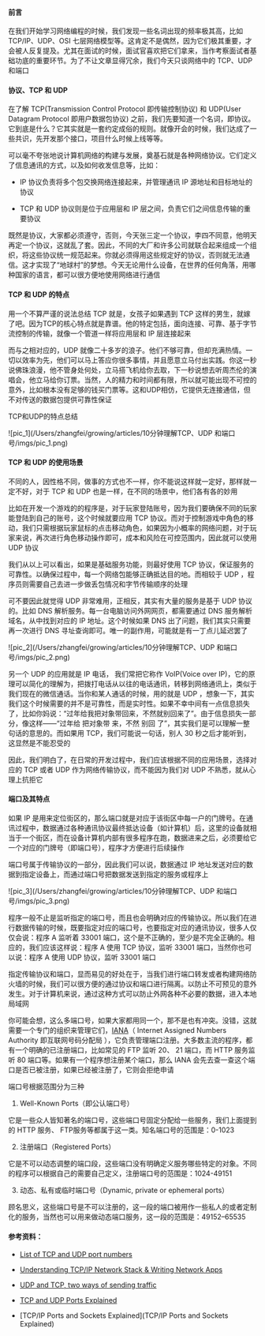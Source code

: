 



#### 前言



在我们开始学习网络编程的时候，我们发现一些名词出现的频率极其高，比如 TCP/IP、UDP、OSI 七层网络模型等。这肯定不是偶然，因为它们极其重要，才会被人反复提及。尤其在面试的时候，面试官喜欢把它们拿来，当作考察面试者基础功底的重要环节。为了不让文章显得冗余，我们今天只谈网络中的 TCP、UDP 和端口



#### 协议、TCP 和 UDP

在了解 TCP(Transmission Control Protocol 即传输控制协议) 和 UDP(User Datagram Protocol 即用户数据包协议) 之前，我们先要知道一个名词，即协议。它到底是什么？它其实就是一套约定成俗的规则。就像开会的时候，我们达成了一些共识，先开发那个接口，项目什么时候上线等等。



可以毫不夸张地说计算机网络的构建与发展，奠基石就是各种网络协议。它们定义了信息通讯的方式，以及如何收发信息等，比如：



- IP 协议负责将多个包交换网络连接起来，并管理通讯 IP 源地址和目标地址的协议

- TCP 和 UDP 协议则是位于应用层和 IP 层之间，负责它们之间信息传输的重要协议



既然是协议，大家都必须遵守，否则，今天张三定一个协议，李四不同意，他明天再定一个协议，这就乱了套。因此，不同的大厂和许多公司就联合起来组成一个组织，将这些协议统一规范起来。你就必须得用这些规定好的协议，否则就无法通信。这才实现了“地球村”的梦想。今天无论用什么设备，在世界的任何角落，用哪种国家的语言，都可以很方便地使用网络进行通信



#### TCP 和 UDP 的特点



用一个不算严谨的说法总结 TCP 就是，女孩子如果遇到 TCP 这样的男生，就嫁了吧。因为TCP的核心特点就是靠谱。他的特定包括，面向连接、可靠、基于字节流控制的传输，就像一个管道一样将应用层和 IP 层连接起来



而与之相对应的，UDP 就像二十多岁的浪子。他们不够可靠，但却充满热情。一切以效率为先，他们可以马上答应你很多事情，并且愿意立马付出实践。你这一秒说佛珠浪漫，他不管身处何处，立马搭飞机给你去取，下一秒说想去听周杰伦的演唱会，他立马给你订票。当然，人的精力和时间都有限，所以就可能出现不可控的意外，比如根本没有足够的钱买门票等。这和UDP相仿，它提供无连接通信，但不对传送的数据包提供可靠性保证



TCP和UDP的特点总结

![pic_1](/Users/zhangfei/growing/articles/10分钟理解TCP、UDP 和端口号/imgs/pic_1.png)



#### TCP 和 UDP 的使用场景



不同的人，因性格不同，做事的方式也不一样，你不能说这样就一定好，那样就一定不好，对于 TCP 和 UDP 也是一样，在不同的场景中，他们各有各的妙用



比如在开发一个游戏的的程序是，对于玩家登陆账号，因为我们要确保不同的玩家能登陆到自己的账号，这个时候就要应用 TCP 协议。而对于控制游戏中角色的移动，我们只需根据玩家鼠标的点击移动角色，如果因为小概率的网络问题，对于玩家来说，再次进行角色移动操作即可，成本和风险在可控范围内，因此就可以使用 UDP 协议



我们从以上可以看出，如果是基础服务功能，则最好使用 TCP 协议，保证服务的可靠性。以确保过程中，每一个网络包能够正确抵达目的地。而相较于 UDP ，程序员则需要自己去进一步做丢包情况和字节传输顺序的处理



可不要因此就觉得 UDP 非常难用，正相反，其实有大量的服务是基于 UDP 协议的。比如 DNS 解析服务。每一台电脑访问外网网页，都需要通过 DNS 服务解析域名，从中找到对应的 IP 地址。这个时候如果 DNS 出了问题，我们其实只需要再一次进行 DNS 寻址查询即可。唯一的副作用，可能就是有一丁点儿延迟罢了



![pic_2](/Users/zhangfei/growing/articles/10分钟理解TCP、UDP 和端口号/imgs/pic_2.png)



另一个 UDP 的应用就是 IP 电话， 我们常把它称作 VoIP(Voice over IP)，它的原理可以简化的理解为，把拨打电话从以往的电话通讯，转移到网络通讯上，类似于我们现在的微信通话。当你和某人通话的时候，用的就是 UDP ，想象一下，其实我们这个时候需要的并不是可靠性，而是实时性。如果不幸中间有一点信息损失了，比如你妈说：“过年给我把对象带回来，不然就别回来了”。由于信息损失一部分，像这样——“过年给 把对象带 来，不然 别回 了”，其实我们是可以理解一整句话的意思的。而如果用 TCP，我们可能说一句话，别人 30 秒之后才能听到，这显然是不能忍受的



因此，我们明白了，在日常的开发过程中，我们应该根据不同的应用场景，选择对应的 TCP 或者 UDP 作为网络传输协议，而不能因为我们对 UDP 不熟悉，就从心理上抗拒它



#### 端口及其特点



如果 IP 是用来定位街区的，那么端口就是对应于该街区中每一户的门牌号。在通讯过程中，数据通过各种通讯协议最终抵达设备（如计算机）后，这里的设备就相当于一个街区，而在设备计算机内部有很多程序在跑，数据进来之后，必须要给它一个对应的门牌号（即端口号），程序才方便进行后续操作



端口号属于传输协议的一部分，因此我们可以说，数据通过 IP 地址发送对应的数据到指定设备上，而通过端口号把数据发送到指定的服务或程序上



![pic_3](/Users/zhangfei/growing/articles/10分钟理解TCP、UDP 和端口号/imgs/pic_3.png)



程序一般不止是监听指定的端口号，而且也会明确对应的传输协议。所以我们在进行数据传输的时候，既要指定对应的端口号，也要指定对应的通讯协议，很多人仅仅会说：程序 A 监听着 33001 端口，这个是不正确的，至少是不完全正确的。相应的，我们应该这样说：程序 A 使用 TCP 协议，监听 33001 端口，当然你也可以说：程序 A 使用 UDP 协议，监听 33001 端口



指定传输协议和端口，显而易见的好处在于，当我们进行端口转发或者构建网络防火墙的时候，我们可以很方便的通过协议和端口进行隔离。以防止不可预见的意外发生。对于计算机来说，通过这种方式可以防止外网各种不必要的数据，进入本地局域网



你可能会想，这么多端口号，如果大家都用同一个，那不是也有冲突。没错，这就需要一个专门的组织来管理它们，[IANA](https://www.iana.org/assignments/service-names-port-numbers/service-names-port-numbers.xhtml?&page=2)（ Internet Assigned Numbers Authority 即互联网号码分配局 ），它负责管理端口注册。大多数主流的程序，都有一个明确的已注册端口，比如常见的 FTP 监听 20、 21 端口，而 HTTP 服务监听 80 端口等。如果有一个程序想注册某个端口，那么 IANA 会先去查一查这个端口是否已被注册，如果已经被注册了，它则会拒绝申请



端口号根据范围分为三种

1. Well-Known Ports（即公认端口号）

它是一些众人皆知著名的端口号，这些端口号固定分配给一些服务，我们上面提到的 HTTP 服务、 FTP服务等都属于这一类。知名端口号的范围是：0-1023



2.  注册端口（Registered Ports）

它是不可以动态调整的端口段，这些端口没有明确定义服务哪些特定的对象。不同的程序可以根据自己的需要自己定义，注册端口号的范围是：1024-49151



3. 动态、私有或临时端口号（Dynamic, private or ephemeral ports）

顾名思义，这些端口号是不可以注册的，这一段的端口被用作一些私人的或者定制化的服务，当然也可以用来做动态端口服务，这一段的范围是：49152–65535





#### 参考资料：

- [List of TCP and UDP port numbers](https://en.wikipedia.org/wiki/List_of_TCP_and_UDP_port_numbers#Dynamic,_private_or_ephemeral_ports)

- [Understanding TCP/IP Network Stack & Writing Network Apps](https://www.cubrid.org/blog/understanding-tcp-ip-network-stack)
- [UDP and TCP, two ways of sending traffic](https://www.homenethowto.com/ports-and-nat/udp-and-tcp-two-ways-of-sending-traffic/)
- [TCP and UDP Ports Explained](https://www.bleepingcomputer.com/tutorials/tcp-and-udp-ports-explained/)
- [TCP/IP Ports and Sockets Explained](TCP/IP Ports and Sockets Explained)





